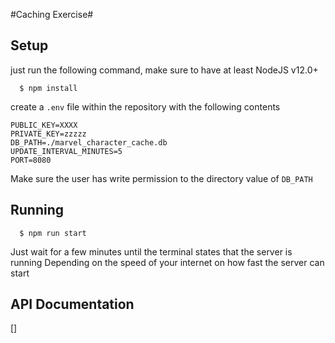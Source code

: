 #Caching Exercise#

## Setup ##
just run the following command, make sure to have at least NodeJS v12.0+
```
  $ npm install
```

create a `.env` file within the repository with the following contents
```
PUBLIC_KEY=XXXX
PRIVATE_KEY=zzzzz
DB_PATH=./marvel_character_cache.db
UPDATE_INTERVAL_MINUTES=5
PORT=8080
```
Make sure the user has write permission to the directory value of `DB_PATH`

## Running ##
```
  $ npm run start
```
Just wait for a few minutes until the terminal states that the server is running
Depending on the speed of your internet on how fast the server can start

## API Documentation ##
[]
